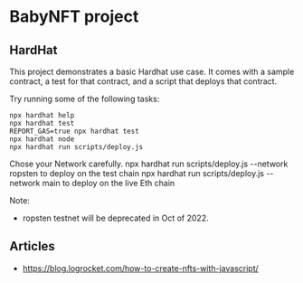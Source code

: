 # BabyNFT project

## HardHat

This project demonstrates a basic Hardhat use case. It comes with a sample contract, a test for that contract, and a script that deploys that contract.

Try running some of the following tasks:

```shell
npx hardhat help
npx hardhat test
REPORT_GAS=true npx hardhat test
npx hardhat node
npx hardhat run scripts/deploy.js
```

Chose your Network carefully.
npx hardhat run scripts/deploy.js --network ropsten to deploy on the test chain
npx hardhat run scripts/deploy.js --network main to deploy on the live Eth chain

Note:

- ropsten testnet will be deprecated in Oct of 2022.

## Articles

- https://blog.logrocket.com/how-to-create-nfts-with-javascript/
